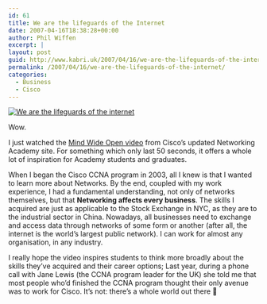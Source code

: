 ```yaml
---
id: 61
title: We are the lifeguards of the Internet
date: 2007-04-16T18:38:28+00:00
author: Phil Wiffen
excerpt: |
layout: post
guid: http://www.kabri.uk/2007/04/16/we-are-the-lifeguards-of-the-internet/
permalink: /2007/04/16/we-are-the-lifeguards-of-the-internet/
categories:
  - Business
  - Cisco
---
```

<a href="http://www.kabri.uk/2007/04/16/we-are-the-lifeguards-of-the-internet/2007-04-16_183051gif/" rel="attachment wp-att-62" title="We are the lifeguards of the internet"><img src="http://www.kabri.uk/wp-content/uploads/2007/04/2007-04-16_183051.thumbnail.gif" alt="We are the lifeguards of the internet" /></a>

Wow.

I just watched the [Mind Wide Open video](http://www.academynetspace.com/video.php) from Cisco&#8217;s updated Networking Academy site. For something which only last 50 seconds, it offers a whole lot of inspiration for Academy students and graduates.

When I began the Cisco CCNA program in 2003, all I knew is that I wanted to learn more about Networks. By the end, coupled with my work experience, I had a fundamental understanding, not only of networks themselves, but that **Networking affects every business**. The skills I acquired are just as applicable to the Stock Exchange in NYC, as they are to the industrial sector in China. Nowadays, all businesses need to exchange and access data through networks of some form or another (after all, the internet is the world&#8217;s largest public network). I can work for almost any organisation, in any industry.

I really hope the video inspires students to think more broadly about the skills they&#8217;ve acquired and their career options; Last year, during a phone call with Jane Lewis (the CCNA program leader for the UK) she told me that most people who&#8217;d finished the CCNA program thought their only avenue was to work for Cisco. It&#8217;s not: there&#8217;s a whole world out there 🙂
